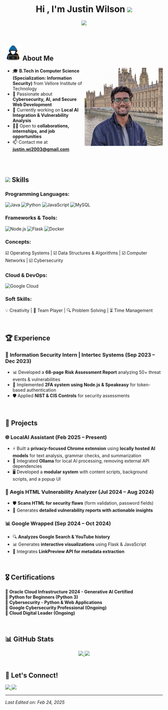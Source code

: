 <h1 align="center"><b>Hi , I'm Justin Wilson </b><img src="https://media.giphy.com/media/hvRJCLFzcasrR4ia7z/giphy.gif" width="35"></h1>

<p align="center">
  <a href="https://github.com/DenverCoder1/readme-typing-svg">
    <img src="https://readme-typing-svg.herokuapp.com?font=Time+New+Roman&color=cyan&size=25&center=true&vCenter=true&width=600&height=100&lines=Aspiring+Computer+Science+Professional;Information+Security+Enthusiast;Full-Stack+Developer;AI+Integration+Specialist;Continuous+Learner..">  
  </a>
</p>

<br>

## <picture><img src="https://github.com/0xAbdulKhalid/0xAbdulKhalid/raw/main/assets/mdImages/about_me.gif" width="50px"></picture> **About Me**

<picture>
  <img align="right" src="https://github.com/codecat1111/codecat1111/raw/main/1724304216249.jpg" width="250px">
</picture>

- 🎓 **B.Tech in Computer Science (Specialization: Information Security)** from Vellore Institute of Technology  
- 🔐 Passionate about **Cybersecurity, AI, and Secure Web Development**  
- 🌱 Currently working on **Local AI Integration & Vulnerability Analysis**  
- 👨‍💻 Open to **collaborations, internships, and job opportunities**  
- 📫 Contact me at **justin.wj2003@gmail.com**  


<br><br>

## <img src="https://media2.giphy.com/media/QssGEmpkyEOhBCb7e1/giphy.gif?cid=ecf05e47a0n3gi1bfqntqmob8g9aid1oyj2wr3ds3mg700bl&rid=giphy.gif" width="25"> **Skills**

### **Programming Languages:**

![Java](https://img.shields.io/badge/Java%20-%23ED8B00.svg?style=for-the-badge&logo=openjdk&logoColor=white)
![Python](https://img.shields.io/badge/Python%20-%2314354C.svg?style=for-the-badge&logo=python&logoColor=white)
![JavaScript](https://img.shields.io/badge/JavaScript%20-%23F7DF1E.svg?style=for-the-badge&logo=javascript&logoColor=black)
![MySQL](https://img.shields.io/badge/MySQL-%2300f.svg?style=for-the-badge&logo=mysql&logoColor=white)

### **Frameworks & Tools:**

![Node.js](https://img.shields.io/badge/Node.js%20-%2343853D.svg?style=for-the-badge&logo=node.js&logoColor=white)
![Flask](https://img.shields.io/badge/Flask%20-%23000.svg?style=for-the-badge&logo=flask&logoColor=white)
![Docker](https://img.shields.io/badge/Docker%20-%230db7ed.svg?style=for-the-badge&logo=docker&logoColor=white)

### **Concepts:**

☑️ Operating Systems | ☑️ Data Structures & Algorithms | ☑️ Computer Networks | ☑️ Cybersecurity  

### **Cloud & DevOps:**

![Google Cloud](https://img.shields.io/badge/Google%20Cloud-%234285F4.svg?style=for-the-badge&logo=google-cloud&logoColor=white)

### **Soft Skills:**

💡 Creativity | 🤝 Team Player | 🔍 Problem Solving | ⏳ Time Management  

<br>

## 🏆 **Experience**

### 🔹 **Information Security Intern | Intertec Systems (Sep 2023 – Dec 2023)**
- 📊 Developed a **68-page Risk Assessment Report** analyzing 50+ threat events & vulnerabilities  
- 🔑 Implemented **2FA system using Node.js & Speakeasy** for token-based authentication  
- 🛡️ Applied **NIST & CIS Controls** for security assessments  

<br>

## 🚀 **Projects**

### **🌐 LocalAI Assistant (Feb 2025 – Present)**  
- ⚡ Built a **privacy-focused Chrome extension** using **locally hosted AI models** for text analysis, grammar checks, and summarization  
- 🚀 Integrated **Ollama** for local AI processing, removing external API dependencies  
- 🖥️ Developed a **modular system** with content scripts, background scripts, and a popup UI  

### **🔎 Aegis HTML Vulnerability Analyzer (Jul 2024 – Aug 2024)**  
- 🛡️ **Scans HTML for security flaws** (form validation, password fields)  
- 📄 Generates **detailed vulnerability reports with actionable insights**  

### **📊 Google Wrapped (Sep 2024 – Oct 2024)**  
- 🔍 **Analyzes Google Search & YouTube history**  
- 📊 Generates **interactive visualizations** using Flask & JavaScript  
- 🔗 Integrates **LinkPreview API for metadata extraction**  

<br>

## 🎖️ **Certifications**

🏅 **Oracle Cloud Infrastructure 2024 - Generative AI Certified**  
🏅 **Python for Beginners (Python 3)**  
🏅 **Cybersecurity - Python & Web Applications**  
🏅 **Google Cybersecurity Professional (Ongoing)**  
🏅 **Cloud Digital Leader (Ongoing)**  

<br>

## 📊 **GitHub Stats**

<div align="center">
  <a href="https://github.com/codecat1111">
    <img src="https://github-readme-stats.vercel.app/api?username=codecat1111&include_all_commits=true&count_private=true&show_icons=true&line_height=20&title_color=7A7ADB&icon_color=2234AE&text_color=D3D3D3&bg_color=0,000000,130F40" width="450"/>
    <img src="https://github-readme-stats.vercel.app/api/top-langs?username=codecat1111&show_icons=true&locale=en&layout=compact&line_height=20&title_color=7A7ADB&icon_color=2234AE&text_color=D3D3D3&bg_color=0,000000,130F40" width="375" />
  </a>
</div>

<br>

## 🤝 **Let's Connect!**

<p align="left">
<a href="https://linkedin.com/in/justin-wilson" target="_blank">
  <img src="https://img.shields.io/badge/LinkedIn-JustinWilson-blue?style=for-the-badge&logo=linkedin" />
</a>
<a href="mailto:justin.wj2003@gmail.com">
  <img src="https://img.shields.io/badge/Gmail-justin.wj2003-red?style=for-the-badge&logo=gmail" />
</a>
</p>

---

_Last Edited on: Feb 24, 2025_
